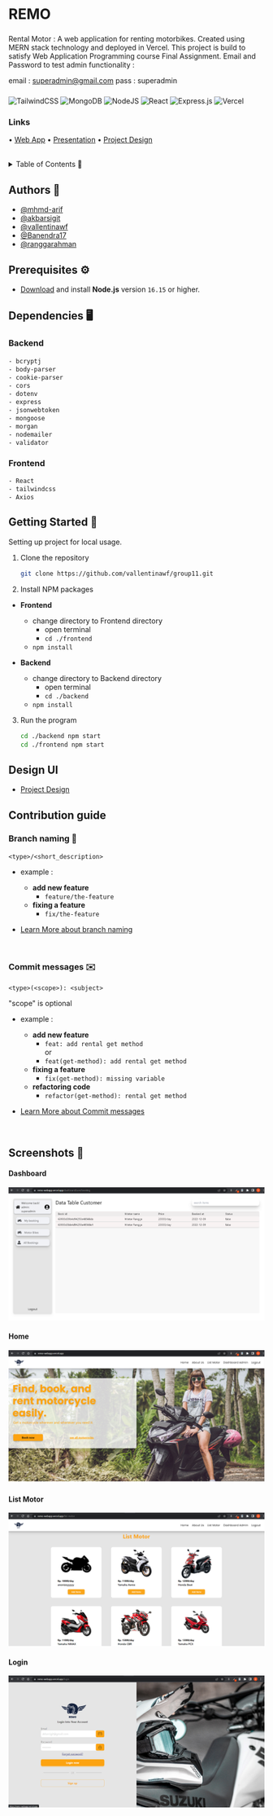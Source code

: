 # REMO

###
Rental Motor : A web application for renting motorbikes. Created using MERN stack technology and deployed in Vercel. This project is build to satisfy Web Application Programming course Final Assignment.
Email and Password to test admin functionality :

email : superadmin@gmail.com
pass : superadmin

###

![TailwindCSS](https://img.shields.io/badge/tailwindcss-%2338B2AC.svg?style=for-the-badge&logo=tailwind-css&logoColor=white)
![MongoDB](https://img.shields.io/badge/MongoDB-%234ea94b.svg?style=for-the-badge&logo=mongodb&logoColor=white)
![NodeJS](https://img.shields.io/badge/node.js-6DA55F?style=for-the-badge&logo=node.js&logoColor=white)
![React](https://img.shields.io/badge/react-%2320232a.svg?style=for-the-badge&logo=react&logoColor=%2361DAFB)
![Express.js](https://img.shields.io/badge/express.js-%23404d59.svg?style=for-the-badge&logo=express&logoColor=%2361DAFB)
![Vercel](https://img.shields.io/badge/vercel-%23000000.svg?style=for-the-badge&logo=vercel&logoColor=white)

### Links
• [Web App](https://remo-webapp.vercel.app/)
• [Presentation](https://docs.google.com/presentation/d/1sbC8MNsqek8TV56eBBEv8-_KwTuy9EOPWm0nYkzJT7Q/)
• [Project Design](https://www.figma.com/file/nePn8DYvwP9pmw85Q0Gzv9/ReMo?node-id=0%3A1)


<br>
<details>
  <summary>Table of Contents 📝</summary>
  <ol>
    <li><a href="#prerequisites">Prerequisites</a></li>
    <li><a href="#dependencies">Dependencies</a></li>
    <li><a href="#setting-up-project">Setting Up Project</a>
      <ul>
        <li><a href="#install-required-dependencies">Install required dependencies</a></li>
        <li><a href="#run-the-program">Run the program</a></li>
      </ul>
    </li>
    <li><a href="#design-ui">Design UI</a></li>
    <li><a href="#contribution-guide">Contribution guide</a>
      <ul>
        <li><a href="#branch-naming">Branch naming</a></li>
        <li><a href="#commit-messages">Commit messages</a></li>
      </ul>
    </li>
  </ol>
</details>


## Authors 🤗
- [@mhmd-arif](https://github.com/mhmd-arif)
- [@akbarsigit](https://github.com/akbarsigit)
- [@vallentinawf](https://github.com/vallentinawf)
- [@Banendra17](https://github.com/Banendra17)
- [@ranggarahman](https://github.com/ranggarahman)


## Prerequisites ⚙️

- [Download](https://nodejs.org/en/download/) and install **Node.js** version `16.15` or higher.


## Dependencies 🖥️
### Backend
  ```
  - bcryptj
  - body-parser
  - cookie-parser
  - cors
  - dotenv
  - express
  - jsonwebtoken
  - mongoose
  - morgan
  - nodemailer
  - validator
  ```
### Frontend 
  ```
  - React
  - tailwindcss
  - Axios
  ```

## Getting Started 💨

Setting up project for local usage.

1. Clone the repository
   ```sh
   git clone https://github.com/vallentinawf/group11.git
   ```
2. Install NPM packages
  - **Frontend**
    - change directory to Frontend directory
      - open terminal
      - `cd ./frontend`
    - `npm install`

  - **Backend**
    - change directory to Backend directory
      - open terminal
      - `cd ./backend`
    - `npm install`

3. Run the program
   ```sh
   cd ./backend npm start
   cd ./frontend npm start
   ```

## Design UI

- [Project Design](https://www.figma.com/file/nePn8DYvwP9pmw85Q0Gzv9/ReMo?node-id=0%3A1)

## Contribution guide

### Branch naming 🌲

`<type>/<short_description>`

  - example :
    - **add new feature**
      - `feature/the-feature`
    - **fixing a feature**
      - `fix/the-feature`

  - [Learn More about branch naming ](https://nvie.com/posts/a-successful-git-branching-model/)
  <br/>

### Commit messages ✉️
`<type>(<scope>): <subject>`

"scope" is optional

  - example :
    - **add new feature**
      - `feat: add rental get method`
      <br>or
      - `feat(get-method): add rental get method`
    - **fixing a feature**
      - `fix(get-method): missing variable`
    - **refactoring code**
      - `refactor(get-method): rental get method`

  - [Learn More about Commit messages](https://dev.to/i5han3/git-commit-message-convention-that-you-can-follow-1709)
  <br/>
 
## Screenshots 📸

<h4>Dashboard</h4>

![App Screenshot](https://github.com/vallentinawf/group11/blob/main/ScreenshotDashboard.png)

<h4>Home</h4>

![App Screenshot](https://github.com/vallentinawf/group11/blob/main/ScreenshotHome.png)

<h4>List Motor</h4>

![App Screenshot](https://github.com/vallentinawf/group11/blob/main/ScreenshotList.png)

<h4>Login</h4>

![App Screenshot](https://github.com/vallentinawf/group11/blob/main/ScreenshotLogin.png)
  
